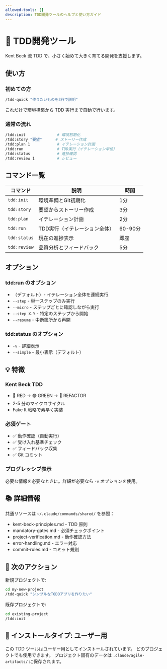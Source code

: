 ```yaml
---
allowed-tools: []
description: TDD開発ツールのヘルプと使い方ガイド
---
```


# 🚀 TDD開発ツール

Kent Beck 流 TDD で、小さく始めて大きく育てる開発を支援します。

## 使い方

### 初めての方
```bash
/tdd-quick "作りたいものを3行で説明"
```
これだけで環境構築から TDD 実行まで自動で行います。

### 通常の流れ
```bash
/tdd:init              # 環境初期化
/tdd:story "要望"      # ストーリー作成
/tdd:plan 1            # イテレーション計画
/tdd:run               # TDD実行（イテレーション単位）
/tdd:status            # 進捗確認
/tdd:review 1          # レビュー
```

## コマンド一覧

| コマンド | 説明 | 時間 |
|---------|------|------|
| `tdd:init` | 環境準備とGit初期化 | 1分 |
| `tdd:story` | 要望からストーリー作成 | 3分 |
| `tdd:plan` | イテレーション計画 | 2分 |
| `tdd:run` | TDD実行（イテレーション全体） | 60-90分 |
| `tdd:status` | 現在の進捗表示 | 即座 |
| `tdd:review` | 品質分析とフィードバック | 5分 |

## オプション

### tdd:run のオプション
- （デフォルト）- イテレーション全体を連続実行
- `--step` - 単一ステップのみ実行
- `--micro` - ステップごとに確認しながら実行
- `--step X.Y` - 特定のステップから開始
- `--resume` - 中断箇所から再開

### tdd:status のオプション
- `-v` - 詳細表示
- `--simple` - 最小表示（デフォルト）

## 💡 特徴

### Kent Beck TDD
- 🔴 RED → 🟢 GREEN → 🔵 REFACTOR
- 2-5 分のマイクロサイクル
- Fake It 戦略で素早く実装

### 必須ゲート
- ✅ 動作確認（自動実行）
- ✅ 受け入れ基準チェック
- ✅ フィードバック収集
- ✅ Git コミット

### プログレッシブ表示
必要な情報を必要なときに。詳細が必要なら `-v` オプションを使用。

## 📚 詳細情報

共通リソースは `~/.claude/commands/shared/` を参照：
- kent-beck-principles.md - TDD 原則
- mandatory-gates.md - 必須チェックポイント
- project-verification.md - 動作確認方法
- error-handling.md - エラー対応
- commit-rules.md - コミット規則

## 🎯 次のアクション

新規プロジェクトで:
```bash
cd my-new-project
/tdd-quick "シンプルなTODOアプリを作りたい"
```

既存プロジェクトで:
```bash
cd existing-project
/tdd:init
```

## 📍 インストールタイプ: ユーザー用

この TDD ツールはユーザー用としてインストールされています。
どのプロジェクトでも使用できます。
プロジェクト固有のデータは `.claude/agile-artifacts/` に保存されます。
